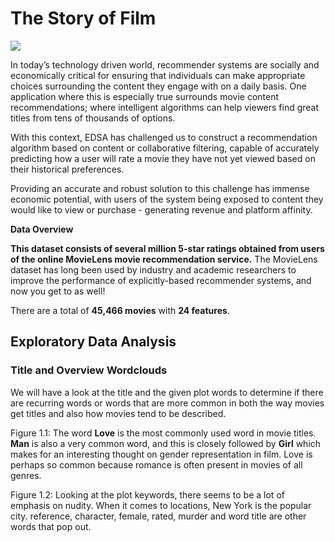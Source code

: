 # The Story of Film

![](https://media.giphy.com/media/3ohhwDMC187JqL69DG/giphy.gif)

In today’s technology driven world, recommender systems are socially and economically critical for ensuring that individuals can make appropriate choices surrounding the content they engage with on a daily basis. One application where this is especially true surrounds movie content recommendations; where intelligent algorithms can help viewers find great titles from tens of thousands of options.

With this context, EDSA has challenged us to construct a recommendation algorithm based on content or collaborative filtering, capable of accurately predicting how a user will rate a movie they have not yet viewed based on their historical preferences.

Providing an accurate and robust solution to this challenge has immense economic potential, with users of the system being exposed to content they would like to view or purchase - generating revenue and platform affinity.

**Data Overview**

**This dataset consists of several million 5-star ratings obtained from users of the online MovieLens movie recommendation service.** The MovieLens dataset has long been used by industry and academic researchers to improve the performance of explicitly-based recommender systems, and now you get to as well!


There are a total of **45,466 movies** with **24 features**. 

## Exploratory Data Analysis
### Title and Overview Wordclouds
We will have a look at the title and the given plot words to determine if there are recurring words or words that are more common in both the way movies get titles and also how movies tend to be described.


Figure 1.1: The word **Love** is the most commonly used word in movie titles.  **Man** is also a very common word, and this is closely followed by **Girl** which makes for an interesting thought on gender representation in film. Love is perhaps so common because romance is often present in movies of all genres. 

Figure 1.2: Looking at the plot keywords, there seems to be a lot of emphasis on nudity. When it comes to locations, New York is the popular city. reference, character, female, rated, murder and word title are other words that pop out.
 